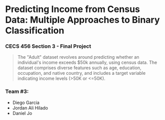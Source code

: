 # Predicting Income from Census Data: Multiple Approaches to Binary Classification

### CECS 456 Section 3 - Final Project

> The "Adult" dataset revolves around predicting whether an individual's income exceeds $50k annually, using census data. The dataset comprises diverse features such as age, education, occupation, and native country, and includes a target variable indicating income levels (>50K or <=50K).

### Team #3:

- Diego Garcia
- Jordan Ali Hilado
- Daniel Jo
